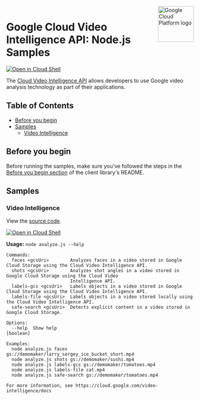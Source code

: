 <img src="https://avatars2.githubusercontent.com/u/2810941?v=3&s=96" alt="Google Cloud Platform logo" title="Google Cloud Platform" align="right" height="96" width="96"/>

# Google Cloud Video Intelligence API: Node.js Samples

[![Open in Cloud Shell][shell_img]][shell_link]

The [Cloud Video Intelligence API](https://cloud.google.com/video-intelligence) allows developers to use Google video analysis technology as part of their applications.

## Table of Contents

* [Before you begin](#before-you-begin)
* [Samples](#samples)
  * [Video Intelligence](#video-intelligence)

## Before you begin

Before running the samples, make sure you've followed the steps in the
[Before you begin section](../README.md#before-you-begin) of the client
library's README.

## Samples

### Video Intelligence

View the [source code][video_0_code].

[![Open in Cloud Shell][shell_img]](https://console.cloud.google.com/cloudshell/open?git_repo=https://github.com/googleapis/nodejs-video-intelligence&page=editor&open_in_editor=samples/analyze.js,samples/README.md)

__Usage:__ `node analyze.js --help`

```
Commands:
  faces <gcsUri>        Analyzes faces in a video stored in Google Cloud Storage using the Cloud Video Intelligence API.
  shots <gcsUri>        Analyzes shot angles in a video stored in Google Cloud Storage using the Cloud Video
                        Intelligence API.
  labels-gcs <gcsUri>   Labels objects in a video stored in Google Cloud Storage using the Cloud Video Intelligence API.
  labels-file <gcsUri>  Labels objects in a video stored locally using the Cloud Video Intelligence API.
  safe-search <gcsUri>  Detects explicit content in a video stored in Google Cloud Storage.

Options:
  --help  Show help                                                                                            [boolean]

Examples:
  node analyze.js faces gs://demomaker/larry_sergey_ice_bucket_short.mp4
  node analyze.js shots gs://demomaker/sushi.mp4
  node analyze.js labels-gcs gs://demomaker/tomatoes.mp4
  node analyze.js labels-file cat.mp4
  node analyze.js safe-search gs://demomaker/tomatoes.mp4

For more information, see https://cloud.google.com/video-intelligence/docs
```

[video_0_docs]: https://cloud.google.com/video-intelligence/docs
[video_0_code]: analyze.js

[shell_img]: http://gstatic.com/cloudssh/images/open-btn.png
[shell_link]: https://console.cloud.google.com/cloudshell/open?git_repo=https://github.com/googleapis/nodejs-video-intelligence&page=editor&open_in_editor=samples/README.md
